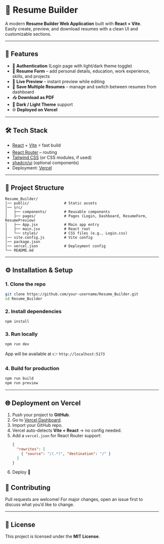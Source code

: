 # 📄 Resume Builder

A modern **Resume Builder Web Application** built with **React + Vite**.  
Easily create, preview, and download resumes with a clean UI and customizable sections.

---

## 🚀 Features
- 🔑 **Authentication** (Login page with light/dark theme toggle)
- 📝 **Resume Form** – add personal details, education, work experience, skills, and projects
- 👀 **Live Preview** – instant preview while editing
- 💾 **Save Multiple Resumes** – manage and switch between resumes from dashboard
- 📥 **Download as PDF**
- 🎨 **Dark / Light Theme** support
- 🌐 **Deployed on Vercel**

---

## 🛠️ Tech Stack
- [React](https://reactjs.org/) + [Vite](https://vitejs.dev/) ⚡ fast build
- [React Router](https://reactrouter.com/) – routing
- [Tailwind CSS](https://tailwindcss.com/) (or CSS modules, if used)
- [shadcn/ui](https://ui.shadcn.com/) (optional components)
- Deployment: [Vercel](https://vercel.com/)

---

## 📂 Project Structure

```
Resume_Builder/
│── public/                # Static assets
│── src/
│   ├── components/        # Reusable components
│   ├── pages/             # Pages (Login, Dashboard, ResumeForm, ResumePreview)
│   ├── App.jsx            # Main app entry
│   ├── main.jsx           # React root
│   └── styles/            # CSS files (e.g., Login.css)
│── vite.config.js         # Vite config
│── package.json
│── vercel.json            # Deployment config
└── README.md
```

---

## ⚙️ Installation & Setup

### 1. Clone the repo
```bash
git clone https://github.com/your-username/Resume_Builder.git
cd Resume_Builder
```

### 2. Install dependencies
```bash
npm install
```

### 3. Run locally
```bash
npm run dev
```
App will be available at 👉 `http://localhost:5173`

### 4. Build for production
```bash
npm run build
npm run preview
```

---

## 🌐 Deployment on Vercel

1. Push your project to **GitHub**.
2. Go to [Vercel Dashboard](https://vercel.com/).
3. Import your GitHub repo.
4. Vercel auto-detects **Vite + React** → no config needed.
5. Add a `vercel.json` for React Router support:
   ```json
   {
     "rewrites": [
       { "source": "/(.*)", "destination": "/" }
     ]
   }
   ```
6. Deploy 🎉


## 🤝 Contributing
Pull requests are welcome! For major changes, open an issue first to discuss what you’d like to change.

---

## 📜 License
This project is licensed under the **MIT License**.
